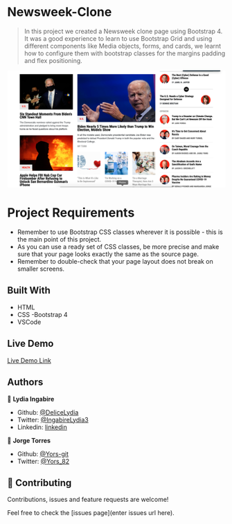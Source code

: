# Newsweek-Clone

> In this project we created a Newsweek clone page using Bootstrap 4. It was a good experience to learn to use Bootstrap Grid and using different components like Media objects, forms, and cards, we learnt how to configure them with bootstrap classes for the margins padding and flex positioning.

![screenshot](assets/images/Screenshot.png)

# Project Requirements
- Remember to use Bootstrap CSS classes wherever it is possible - this is the main point of this project.
- As you can use a ready set of CSS classes, be more precise and make sure that your page looks exactly the same as the source page.
- Remember to double-check that your page layout does not break on smaller screens.

## Built With

- HTML
- CSS
-Bootstrap 4
- VSCode

## Live Demo

[Live Demo Link](https://yors-git.github.io/Newsweek-Clone/)


## Authors

👤 **Lydia Ingabire**

- Github: [@DeliceLydia](https://github.com/DeliceLydia)
- Twitter: [@IngabireLydia3](https://twitter.com/IngabireLydia)
- Linkedin: [linkedin](https://www.linkedin.com/in/delice-lydia-91b55b167)


👤 **Jorge Torres**

- Github: [@Yors-git](https://github.com/Yors-git)
- Twitter: [@Yors_82](https://twitter.com/Yors_82) 


## 🤝 Contributing

Contributions, issues and feature requests are welcome!

Feel free to check the [issues page](enter issues url here).

